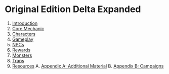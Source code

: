 # Original Edition Delta Expanded

1. [Introduction](introduction.md)
2. [Core Mechanic](core-mechanic.md)
3. [Characters](characters.md)
4. [Gameplay](gameplay.md)
5. [NPCs](npcs.md)
6. [Rewards](rewards.md)
7. [Monsters](monsters.md)
8. [Traps](traps.md)
9. [Resources](resources.md)
A. [Appendix A: Additional Material](x-additional-material.md)
B. [Appendix B: Campaigns](x-campaigns.md)
